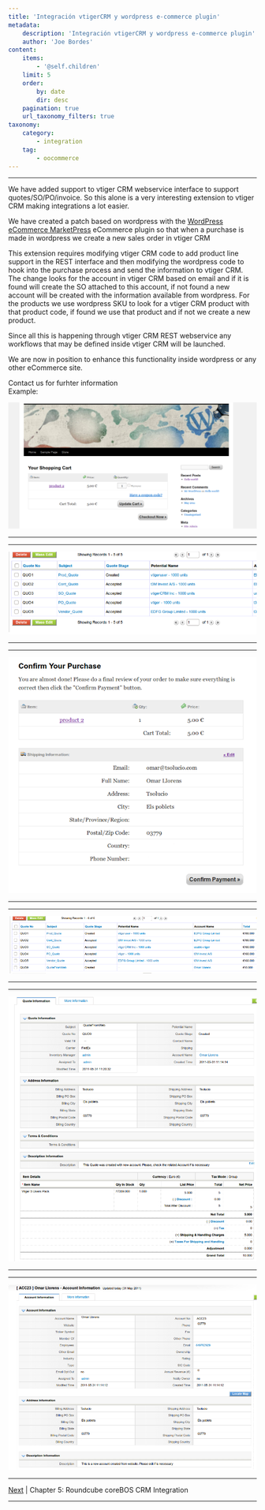 ```yaml
---
title: 'Integración vtigerCRM y wordpress e-commerce plugin'
metadata:
    description: 'Integración vtigerCRM y wordpress e-commerce plugin'
    author: 'Joe Bordes'
content:
    items:
        - '@self.children'
    limit: 5
    order:
        by: date
        dir: desc
    pagination: true
    url_taxonomy_filters: true
taxonomy:
    category:
        - integration
    tag:
        - oocommerce 
---
```

---
We have added support to vtiger CRM webservice interface to support
quotes/SO/PO/invoice. So this alone is a very interesting extension to
vtiger CRM making integrations a lot easier.

We have created a patch based on wordpress with the [WordPress eCommerce MarketPress](http://wordpress.org/extend/plugins/wordpress-ecommerce)
eCommerce plugin so that when a purchase is made in wordpress we create
a new sales order in vtiger CRM

This extension requires modifying vtiger CRM code to add product line
support in the REST interface and then modifying the wordpress code to
hook into the purchase process and send the information to vtiger CRM.
The change looks for the account in vtiger CRM based on email and if it
is found will create the SO attached to this account, if not found a new
account will be created with the information available from wordpress.
For the products we use wordpress SKU to look for a vtiger CRM product
with that product code, if found we use that product and if not we
create a new product.

Since all this is happening through vtiger CRM REST webservice any
workflows that may be defined inside vtiger CRM will be launched.

We are now in position to enhance this functionality inside wordpress or
any other eCommerce site.

Contact us for furhter information  
Example:

![](shoppingcart.png?width=100%)


------------------------------------------------------------------------

------------------------------------------------------------------------

![](list_quote_sin.png?width=100%)

------------------------------------------------------------------------

------------------------------------------------------------------------

![](confirm_purchase.png?width=100%)

------------------------------------------------------------------------

------------------------------------------------------------------------

![](list_quote.png?width=100%)

------------------------------------------------------------------------

------------------------------------------------------------------------

![](new_quote.png?width=100%)

------------------------------------------------------------------------

------------------------------------------------------------------------

![](new_account.png?width=100%)


------------------------------------------------------------------------

[Next](http://localhost/coreBOSDocumentation/extensions-integrations/integration/corebosmail) | Chapter 5: Roundcube coreBOS CRM Integration


------------------------------------------------------------------------